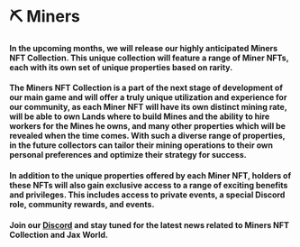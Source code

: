 # ⛏ Miners

#### In the upcoming months, we will release our highly anticipated Miners NFT Collection. This unique collection will feature a range of Miner NFTs, each with its own set of unique properties based on rarity.

#### The Miners NFT Collection is a part of the next stage of development of our main game and will offer a truly unique utilization and experience for our community, as each Miner NFT will have its own distinct mining rate, will be able to own Lands where to build Mines and the ability to hire workers for the Mines he owns, and many other properties which will be revealed when the time comes. With such a diverse range of properties, in the future collectors can tailor their mining operations to their own personal preferences and optimize their strategy for success.

#### In addition to the unique properties offered by each Miner NFT, holders of these NFTs will also gain exclusive access to a range of exciting benefits and privileges. This includes access to private events, a special Discord role, community rewards, and events.

#### Join our [Discord](https://discord.com/invite/dPNE6fK4S4) and stay tuned for the latest news related to Miners NFT Collection and Jax World.
